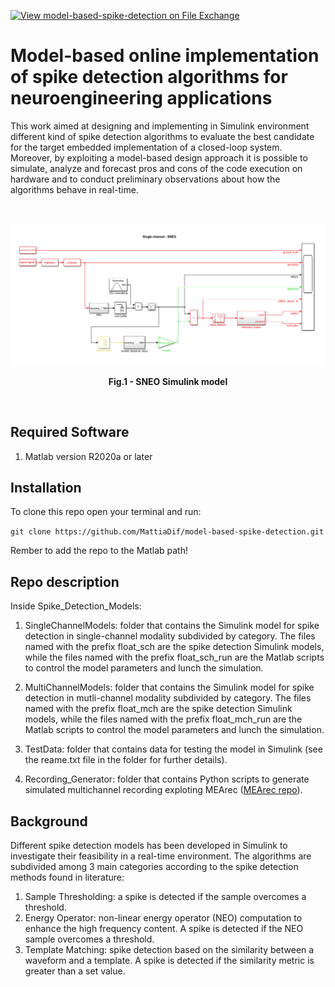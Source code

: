 [![View model-based-spike-detection on File Exchange](https://www.mathworks.com/matlabcentral/images/matlab-file-exchange.svg)](https://www.mathworks.com/matlabcentral/fileexchange/105655-model-based-spike-detection)

# Model-based online implementation of spike detection algorithms for neuroengineering applications

This work aimed at designing and implementing in Simulink environment different kind of spike detection algorithms to evaluate the best candidate for the target embedded implementation of a closed-loop system. Moreover, by exploiting a model-based design approach it is possible to simulate, analyze and forecast pros and cons of the code execution on hardware and to conduct preliminary observations about how the algorithms behave in real-time.

<br />

<p>
    <img src="https://github.com/MattiaDif/model-based-spike-detection/blob/main/img/SNEO.png">
    <figcaption  align = "center"> 
    <b>Fig.1 - SNEO Simulink model</b></figcaption>
</p>

<br />

## Required Software

1. Matlab version R2020a or later


## Installation

To clone this repo open your terminal and run:

`git clone https://github.com/MattiaDif/model-based-spike-detection.git`

Rember to add the repo to the Matlab path!

## Repo description

Inside Spike_Detection_Models:

1. SingleChannelModels: folder that contains the Simulink model for spike detection in single-channel modality subdivided by category. The files named with the prefix float_sch are the spike detection Simulink models, while the files named with the prefix float_sch_run are the Matlab scripts to control the model parameters and lunch the simulation.

2. MultiChannelModels: folder that contains the Simulink model for spike detection in mutli-channel modality subdivided by category. The files named with the prefix float_mch are the spike detection Simulink models, while the files named with the prefix float_mch_run are the Matlab scripts to control the model parameters and lunch the simulation.

3. TestData: folder that contains data for testing the model in Simulink (see the reame.txt file in the folder for further details).

4. Recording_Generator: folder that contains Python scripts to generate simulated multichannel recording exploting MEArec ([MEArec repo](https://github.com/alejoe91/MEArec.git)).


## Background

Different spike detection models has been developed in Simulink to investigate their feasibility in a real-time environment. The algorithms are subdivided among 3 main categories according to the spike detection methods found in literature:
1. Sample Thresholding: a spike is detected if the sample overcomes a threshold.
2. Energy Operator: non-linear energy operator (NEO) computation to enhance the high frequency content. A spike is detected if the NEO sample overcomes a threshold.
3. Template Matching: spike detection based on the similarity between a waveform and a template. A spike is detected if the similarity metric is greater than a set value.

